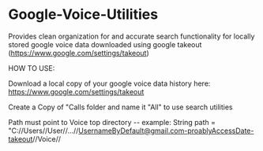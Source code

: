 Google-Voice-Utilities
======================

Provides clean organization for and accurate search functionality for locally stored google voice data downloaded using google takeout (https://www.google.com/settings/takeout)

HOW TO USE:

Download a local copy of your google voice data history here: https://www.google.com/settings/takeout

Create a Copy of "Calls folder and name it "All" to use search utilities
		
Path must point to Voice top directory -- example: 
String path = "C://Users//User//...//UsernameByDefault@gmail.com-proablyAccessDate-takeout//Voice//
